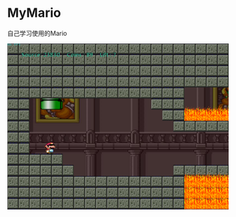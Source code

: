 MyMario
=======

自己学习使用的Mario

![Alt text](https://github.com/klobodnf/MyMario/blob/master/screenshots/803.bmp?raw=true "Optional title")